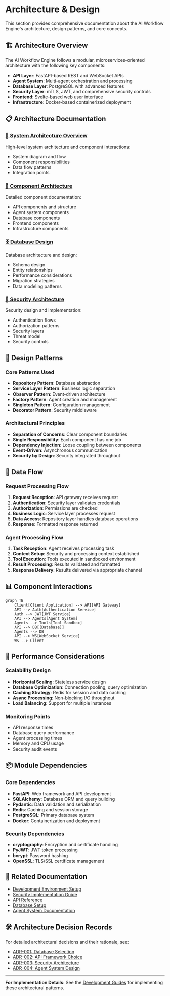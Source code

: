 # Architecture & Design

This section provides comprehensive documentation about the AI Workflow Engine's architecture, design patterns, and core concepts.

## 🏗️ Architecture Overview

The AI Workflow Engine follows a modular, microservices-oriented architecture with the following key components:

- **API Layer**: FastAPI-based REST and WebSocket APIs
- **Agent System**: Multi-agent orchestration and processing
- **Database Layer**: PostgreSQL with advanced features
- **Security Layer**: mTLS, JWT, and comprehensive security controls
- **Frontend**: Svelte-based web user interface
- **Infrastructure**: Docker-based containerized deployment

## 📋 Architecture Documentation

### [🎯 System Architecture Overview](system-overview.md)
High-level system architecture and component interactions:
- System diagram and flow
- Component responsibilities
- Data flow patterns
- Integration points

### [🧩 Component Architecture](components.md)
Detailed component documentation:
- API components and structure
- Agent system components
- Database components
- Frontend components
- Infrastructure components

### [🗄️ Database Design](database.md)
Database architecture and design:
- Schema design
- Entity relationships
- Performance considerations
- Migration strategies
- Data modeling patterns

### [🔐 Security Architecture](security-design.md)
Security design and implementation:
- Authentication flows
- Authorization patterns
- Security layers
- Threat model
- Security controls

## 🎨 Design Patterns

### Core Patterns Used
- **Repository Pattern**: Database abstraction
- **Service Layer Pattern**: Business logic separation  
- **Observer Pattern**: Event-driven architecture
- **Factory Pattern**: Agent creation and management
- **Singleton Pattern**: Configuration management
- **Decorator Pattern**: Security middleware

### Architectural Principles
- **Separation of Concerns**: Clear component boundaries
- **Single Responsibility**: Each component has one job
- **Dependency Injection**: Loose coupling between components
- **Event-Driven**: Asynchronous communication
- **Security by Design**: Security integrated throughout

## 🔄 Data Flow

### Request Processing Flow
1. **Request Reception**: API gateway receives request
2. **Authentication**: Security layer validates credentials
3. **Authorization**: Permissions are checked
4. **Business Logic**: Service layer processes request
5. **Data Access**: Repository layer handles database operations
6. **Response**: Formatted response returned

### Agent Processing Flow
1. **Task Reception**: Agent receives processing task
2. **Context Setup**: Security and processing context established
3. **Tool Execution**: Tools executed in sandboxed environment
4. **Result Processing**: Results validated and formatted
5. **Response Delivery**: Results delivered via appropriate channel

## 📊 Component Interactions

```mermaid
graph TB
    Client[Client Application] --> API[API Gateway]
    API --> Auth[Authentication Service] 
    Auth --> JWT[JWT Service]
    API --> Agents[Agent System]
    Agents --> Tools[Tool Sandbox]
    API --> DB[(Database)]
    Agents --> DB
    API --> WS[WebSocket Service]
    WS --> Client
```

## 🚀 Performance Considerations

### Scalability Design
- **Horizontal Scaling**: Stateless service design
- **Database Optimization**: Connection pooling, query optimization
- **Caching Strategy**: Redis for session and data caching
- **Async Processing**: Non-blocking I/O throughout
- **Load Balancing**: Support for multiple instances

### Monitoring Points
- API response times
- Database query performance
- Agent processing times
- Memory and CPU usage
- Security audit events

## 📦 Module Dependencies

### Core Dependencies
- **FastAPI**: Web framework and API development
- **SQLAlchemy**: Database ORM and query building  
- **Pydantic**: Data validation and serialization
- **Redis**: Caching and session storage
- **PostgreSQL**: Primary database system
- **Docker**: Containerization and deployment

### Security Dependencies
- **cryptography**: Encryption and certificate handling
- **PyJWT**: JWT token processing
- **bcrypt**: Password hashing
- **OpenSSL**: TLS/SSL certificate management

## 🔗 Related Documentation

- [Development Environment Setup](../development/environment-setup.md)
- [Security Implementation Guide](../security/overview.md)
- [API Reference](../api/reference.md)
- [Database Setup](../infrastructure/database.md)
- [Agent System Documentation](../agents/overview.md)

## 🛠️ Architecture Decision Records

For detailed architectural decisions and their rationale, see:
- [ADR-001: Database Selection](decisions/adr-001-database-selection.md)
- [ADR-002: API Framework Choice](decisions/adr-002-api-framework.md)
- [ADR-003: Security Architecture](decisions/adr-003-security-architecture.md)
- [ADR-004: Agent System Design](decisions/adr-004-agent-system.md)

---

**For Implementation Details**: See the [Development Guides](../development/README.md) for implementing these architectural patterns.